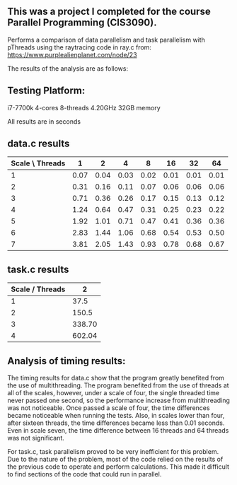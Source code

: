 ## This was a project I completed for the course Parallel Programming (CIS3090). 

Performs a comparison of data parallelism and task parallelism with pThreads using the raytracing code in ray.c from:
https://www.purplealienplanet.com/node/23

The results of the analysis are as follows:

## Testing Platform:
i7-7700k 4-cores 8-threads 4.20GHz 
32GB memory

All results are in seconds


## data.c results

| Scale \ Threads   | 1    | 2    | 4    | 8    | 16   | 32   | 64   |
|-------------------|------|------|------|------|------|------|------|
| 1                 | 0.07 | 0.04 | 0.03 | 0.02 | 0.01 | 0.01 | 0.01 |
| 2                 | 0.31 | 0.16 | 0.11 | 0.07 | 0.06 | 0.06 | 0.06 |
| 3                 | 0.71 | 0.36 | 0.26 | 0.17 | 0.15 | 0.13 | 0.12 |
| 4                 | 1.24 | 0.64 | 0.47 | 0.31 | 0.25 | 0.23 | 0.22 |
| 5                 | 1.92 | 1.01 | 0.71 | 0.47 | 0.41 | 0.36 | 0.36 |
| 6                 | 2.83 | 1.44 | 1.06 | 0.68 | 0.54 | 0.53 | 0.50 |
| 7                 | 3.81 | 2.05 | 1.43 | 0.93 | 0.78 | 0.68 | 0.67 |




## task.c results

| Scale / Threads | 2      |
|-----------------|--------|
| 1               | 37.5   |
| 2               | 150.5  |
| 3               | 338.70 |
| 4               | 602.04 |



## Analysis of timing results:
The timing results for data.c show that the program greatly benefited from the use of multithreading. 
The program benefited from the use of threads at all of the scales, however, under a scale of four, the 
single threaded time never passed one second, so the performance increase from multithreading was not 
noticeable. Once passed a scale of four, the time differences became noticeable when running the tests. 
Also, in scales lower than four, after sixteen threads, the time differences became less than 0.01 seconds. 
Even in scale seven, the time difference between 16 threads and 64 threads was not significant.

For task.c, task parallelism proved to be very inefficient for this problem. Due to the nature of the 
problem, most of the code relied on the results of the previous code to operate and perform calculations. 
This made it difficult to find sections of the code that could run in parallel.
